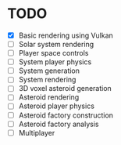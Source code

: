 # TODO

- [x] Basic rendering using Vulkan
- [ ] Solar system rendering
- [ ] Player space controls
- [ ] System player physics
- [ ] System generation
- [ ] System rendering
- [ ] 3D voxel asteroid generation
- [ ] Asteroid rendering
- [ ] Asteroid player physics
- [ ] Asteroid factory construction
- [ ] Asteroid factory analysis
- [ ] Multiplayer
